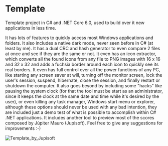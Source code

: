 # Template
Template project in C# and .NET Core 6.0, used to build over it new applications in less time.

It has lots of features to quickly access most Windows applications and folders. It also includes a native dark mode, never seen before in C# (at least by me). It has a dual CRC and hash generator to even compare 2 files at once and see if they are the same or not. It even has an icon extractor, which converts all the found icons from any file to PNG images with 16 x 16 and 32 x 32 and adds a fuchsia border around each icon to quickly see its real borders. It even has full control over all the power functions of any PC, like starting any screen saver at will, turning off the monitor screen, lock the user's session, suspend, hibernate, close the session, and finally restart or shutdown the computer. It also goes beyond by including some "hacks" like pausing the system clock (for that the tool must be start as an administrator, since it keeps the clock at the same date and time while it's desired by the user), or even killing any task manager, Windows start menu or explorer, although these options should never be used with any bad intention, they are included just a demo test of what is possible to accomplish within C# .NET applications. It includes another tool to preview most of the scores composed by Júpiter Mauro (Jupisoft). Feel free to give any suggestions for improvements :-)

![Template_by_Jupisoft](https://user-images.githubusercontent.com/28818179/228574418-8c153dd6-c2d6-45f7-bd13-d7542a564c6c.png)
